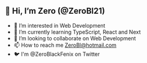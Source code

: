## 👋 Hi, I’m Zero (@ZeroBl21)
- 👀 I’m interested in Web Development
- 🌱 I’m currently learning TypeScript, React and Next
- 💞️ I’m looking to collaborate on Web Development
- 📫 How to reach me ZeroBl@hotmail.com
- 🐦 I'm @ZeroBlackFenix on Twitter
<!---
ZeroBl21/ZeroBl21 is a ✨ special ✨ repository because its `README.md` (this file) appears on your GitHub profile.
You can click the Preview link to take a look at your changes.
--->
